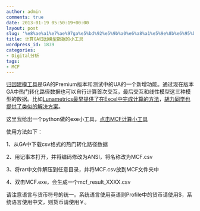 ```yaml
---
author: admin
comments: true
date: 2013-01-19 05:50:19+00:00
layout: post
slug: '%e8%ae%a1%e7%ae%97ga%e5%bd%92%e5%9b%a0%e6%a8%a1%e5%9e%8b%e6%95%b0%e6%8d%ae%e7%9a%84%e5%b0%8f%e5%b7%a5%e5%85%b7'
title: 计算GA归因模型数据的小工具
wordpress_id: 1839
categories:
- Digital分析
tags:
- MCF
---
```


[归因建模工具](http://www.cloga.info/2012/05/20/%E7%BD%91%E7%AB%99%E5%88%86%E6%9E%90%E4%B8%AD%E5%BD%92%E5%9B%A0%E5%BB%BA%E6%A8%A1attribution-modeling/)是GA的Premium版本和测试中的UA的一个新增功能。通过现在版本GA中热门转化路径数据也可以自行计算首次交互，最后交互和线性模型这三种模型的数据。比如[Lunametrics最早提供了在Excel中完成计算的方法](http://www.lunametrics.com/blog/2012/05/17/multichannel-attribution-modeling-tool/)，[胡力同学也提供了类似的解决方案](http://www.szwebanalytics.com/four-web-analytics-attribution-model.html)。

这里我给出一个python做的exe小工具，[点击MCF计算小工具](https://github.com/cloga/MCF/raw/master/mcf.rar)

使用方法如下：<!-- more -->

1、从GA中下载csv格式的热门转化路径数据

2、用记事本打开，并将编码修改为ANSI，将名称改为MCF.csv

3、将rar中文件解压到任意目录，并将MCF.csv放到MCF文件夹中

4、双击MCF.exe，会生成一个mcf_result_XXXX.csv

请注意语言与货币符号的统一。系统语言使用英语则Profile中的货币请使用$，系统语言使用中文，则货币请使用￥。
